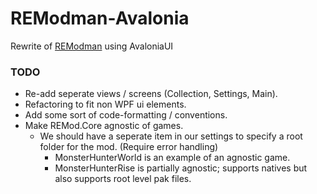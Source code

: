 # REModman-Avalonia
Rewrite of [REModman](https://github.com/ricochhet/REModman) using AvaloniaUI

### TODO
- Re-add seperate views / screens (Collection, Settings, Main).
- Refactoring to fit non WPF ui elements.
- Add some sort of code-formatting / conventions.
- Make REMod.Core agnostic of games.
    - We should have a seperate item in our settings to specify a root folder for the mod. (Require error handling)
        - MonsterHunterWorld is an example of an agnostic game.
        - MonsterHunterRise is partially agnostic; supports natives but also supports root level pak files.
